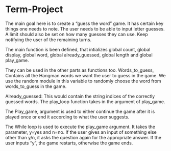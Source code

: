 # Term-Project
The main goal here is to create a “guess the word” game. It has certain key things one needs to note.   The user needs to be able to input letter guesses. A limit should also be set on how many guesses they can use. Keep notifying the user of the remaining turns.



The main function is been defined, that intializes global count, global display, global word, global already_guessed, global length and global play_game.

They can be used in the other parts as functions too.
Words_to_guess, Contains all the Hangman words we want the user to guess in the game.
We use the random module in this variable to randomly choose the word from words_to_guess in the game.


Already_guessed: This would contain the string indices of the correctly guessed words. The play_loop function takes in the argument of play_game.

The Play_game, argument is used to either continue the game after it is played once or end it according to what the user suggests.


The While loop is used to execute the play_game argument. It takes the parameter, y=yes and n=no. If the user gives an input of something else other than y/n, it asks the question again for the appropriate answer. If the user inputs “y”, the game restarts, otherwise the game ends.


